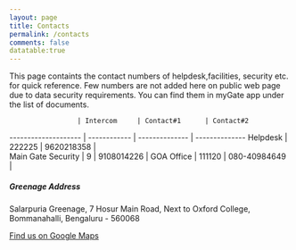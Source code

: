 ```yaml
---
layout: page
title: Contacts
permalink: /contacts
comments: false
datatable:true
---
```

<div class="row justify-content-between">
<div class="col-md-8 pr-5">

<p> This page containts the contact numbers of helpdesk,facilities, security etc. for quick reference. Few numbers are not added here on public web page due to data security requirements. You can find them in myGate app under the list of documents. </p>

<div class="datatable-begin"></div>

                     | Intercom     | Contact#1      | Contact#2     
-------------------- | ------------ | -------------- | --------------
Helpdesk             | 222225       | 9620218358     | 			
Main Gate Security   | 9            | 9108014226     | 
GOA Office		       | 111120       | 080-40984649   | 


<div class="datatable-end"></div>

 
</div>

<div class="col-md-4">

<div class="sticky-top sticky-top-80">
<h5>Greenage Address</h5>

<p>Salarpuria Greenage, 7 Hosur Main Road, Next to Oxford College, Bommanahalli, Bengaluru - 560068</p>

<a target="_blank" href="https://goo.gl/maps/DJB7JAjHRAXRLe3W8" class="btn btn-danger">Find us on Google Maps</a> 

</div>
</div>
</div>

